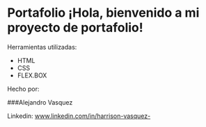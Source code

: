 ﻿# Portafolio ¡Hola, bienvenido a mi proyecto de portafolio!

Herramientas utilizadas:

* HTML
* CSS
* FLEX.BOX

Hecho por:

###Alejandro Vasquez

Linkedin: www.linkedin.com/in/harrison-vasquez-
